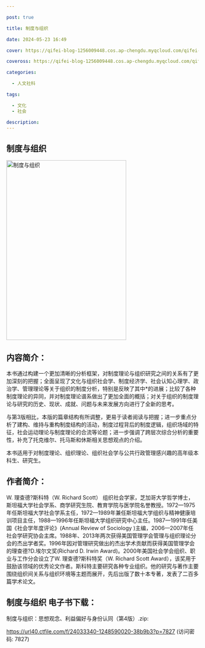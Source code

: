 ```yaml
---

post: true

title: 制度与组织

date: 2024-05-23 16:49

cover: https://qifei-blog-1256009448.cos.ap-chengdu.myqcloud.com/qifei-blog/663350c20ea9cb140394e1cc.jpg

coveross: https://qifei-blog-1256009448.cos.ap-chengdu.myqcloud.com/qifei-blog/663350c20ea9cb140394e1cc.jpg

categories:

  - 人文社科

tags:

  - 文化
  - 社会

description:
---
```


## 制度与组织
<img alt=" 制度与组织" class="aligncenter loading" data-was-processed="true" decoding="async" fetchpriority="high" height="471" src="https://qifei-blog-1256009448.cos.ap-chengdu.myqcloud.com/qifei-blog/663350c20ea9cb140394e1cc.jpg" style="cursor: zoom-in;" width="314"/>

## 内容简介：

本书通过构建一个更加清晰的分析框架，对制度理论与组织研究之间的关系有了更加深刻的把握；全面呈现了文化与组织社会学、制度经济学、社会认知心理学、政治学、管理理论等关于组织的制度分析，特别是反映了其中*的进展；比较了各种制度理论的异同，并对制度理论谱系做出了更加全面的概括；对关于组织的制度理论与研究的历史、现状、成就、问题与未来发展方向进行了全新的思考。

与第3版相比，本版的篇章结构有所调整，更易于读者阅读与把握；进一步重点分析了建构、维持与重构制度结构的活动，制度过程背后的制度逻辑，组织场域的特征，社会运动理论与制度理论的合流等论题；进一步强调了跨层次综合分析的重要性，补充了托克维尔、托马斯和休斯相关思想观点的介绍。

本书适用于对制度理论、组织理论、组织社会学与公共行政管理感兴趣的高年级本科生、研究生。

## 作者简介：

W. 理查德?斯科特（W. Richard Scott） 组织社会学家，芝加哥大学哲学博士，斯坦福大学社会学系、商学研究生院、教育学院与医学院名誉教授。1972—1975年任斯坦福大学社会学系主任，1972—1989年兼任斯坦福大学组织与精神健康培训项目主任，1988—1996年任斯坦福大学组织研究中心主任。1987—1991年任美国《社会学年度评论》(Annual Review of Sociology )主编，2006—2007年任社会学研究协会主席。1988年、2013年两次获得美国管理学会管理与组织理论分会的杰出学者奖。1996年因对管理研究做出的杰出学术贡献而获得美国管理学会的理查德?D.埃尔文奖(Richard D. Irwin Award)。2000年美国社会学会组织、职业与工作分会设立了W. 理查德?斯科特奖（W. Richard Scott Award），该奖用于鼓励该领域的优秀论文作者。斯科特主要研究各种专业组织。他的研究与著作主要围绕组织间关系与组织环境等主题而展开，先后出版了数十本专著，发表了二百多篇学术论文。

## 制度与组织 电子书下载：
制度与组织：思想观念、利益偏好与身份认同（第4版）.zip: 

https://url40.ctfile.com/f/24033340-1248590020-38b9b3?p=7827 (访问密码: 7827)
